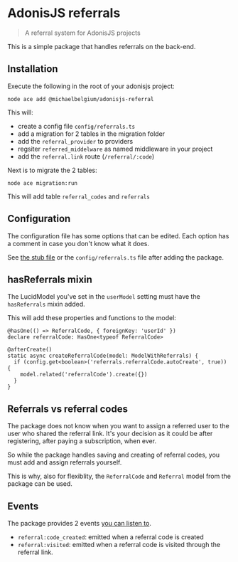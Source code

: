 # AdonisJS referrals

> A referral system for AdonisJS projects

This is a simple package that handles referrals on the back-end.

## Installation

Execute the following in the root of your adonisjs project:
```
node ace add @michaelbelgium/adonisjs-referral
```

This will:

* create a config file `config/referrals.ts`
* add a migration for 2 tables in the migration folder
* add the `referral_provider` to providers
* regsiter  `referred_middelware` as named middleware in your project
* add the `referral.link` route (`/referral/:code`)

Next is to migrate the 2 tables:
```
node ace migration:run
```

This will add table `referral_codes` and `referrals`

## Configuration

The configuration file has some options that can be edited. Each option has a comment in case you don't know what it does.

See [the stub file](https://github.com/MichaelBelgium/adonisjs-referral/blob/main/stubs/configs/referrals.stub) or the `config/referrals.ts` file after adding the package.

## hasReferrals mixin

The LucidModel you've set in the `userModel` setting must have the `hasReferrals` mixin added.

This will add these properties and functions to the model:

```TS
@hasOne(() => ReferralCode, { foreignKey: 'userId' })
declare referralCode: HasOne<typeof ReferralCode>

@afterCreate()
static async createReferralCode(model: ModelWithReferrals) {
  if (config.get<boolean>('referrals.referralCode.autoCreate', true)) {
    model.related('referralCode').create({})
  }
}
```

## Referrals vs referral codes

The package does not know when you want to assign a referred user to the user who shared the referral link. It's your decision as it could be after registering, after paying a subscription, when ever.

So while the package handles saving and creating of referral codes, you must add and assign referrals yourself. 

This is why, also for flexiblity, the `ReferralCode` and `Referral` model from the package can be used.

## Events

The package provides 2 events [you can listen to](https://docs.adonisjs.com/guides/digging-deeper/emitter).

* `referral:code_created`: emitted when a referral code is created
* `referral:visited`: emitted when a referral code is visited through the referral link.